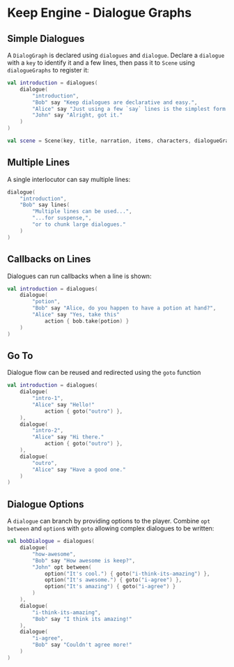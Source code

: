 # Keep Engine - Dialogue Graphs

## Simple Dialogues

A `DialogGraph` is declared using `dialogues` and `dialogue`. Declare a `dialogue` with a `key` to identify it and a few lines, then pass it to `Scene` using `dialogueGraphs` to register it:

```kotlin
val introduction = dialogues(
    dialogue(
        "introduction",
        "Bob" say "Keep dialogues are declarative and easy.",
        "Alice" say "Just using a few `say` lines is the simplest form.",
        "John" say "Alright, got it."
    )
)

val scene = Scene(key, title, narration, items, characters, dialogueGraphs(introdcution))
```

## Multiple Lines

A single interlocutor can say multiple lines:

```kotlin
dialogue(
    "introduction",
    "Bob" say lines(
        "Multiple lines can be used...",
        "...for suspense,",
        "or to chunk large dialogues."
    )
)
```

## Callbacks on Lines

Dialogues can run callbacks when a line is shown:

```kotlin
val introduction = dialogues(
    dialogue(
        "potion",
        "Bob" say "Alice, do you happen to have a potion at hand?",
        "Alice" say "Yes, take this"
            action { bob.take(potion) }
    )
)
```

## Go To

Dialogue flow can be reused and redirected using the `goto` function

```kotlin
val introduction = dialogues(
    dialogue(
        "intro-1",
        "Alice" say "Hello!"
            action { goto("outro") },
    ),
    dialogue(
        "intro-2",
        "Alice" say "Hi there."
            action { goto("outro") },
    ),
    dialogue(
        "outro",
        "Alice" say "Have a good one."
    )
)
```

## Dialogue Options

A `dialogue` can branch by providing options to the player. Combine `opt between` and `option`s with `goto` allowing complex dialogues to be written:

```kotlin
val bobDialogue = dialogues(
    dialogue(
        "how-awesome",
        "Bob" say "How awesome is keep?",
        "John" opt between(
            option("It's cool.") { goto("i-think-its-amazing") },
            option("It's awesome.") { goto("i-agree") },
            option("It's amazing") { goto("i-agree") }
        )
    ),
    dialogue(
        "i-think-its-amazing",
        "Bob" say "I think its amazing!"
    ),
    dialogue(
        "i-agree",
        "Bob" say "Couldn't agree more!"
    )
)
```

